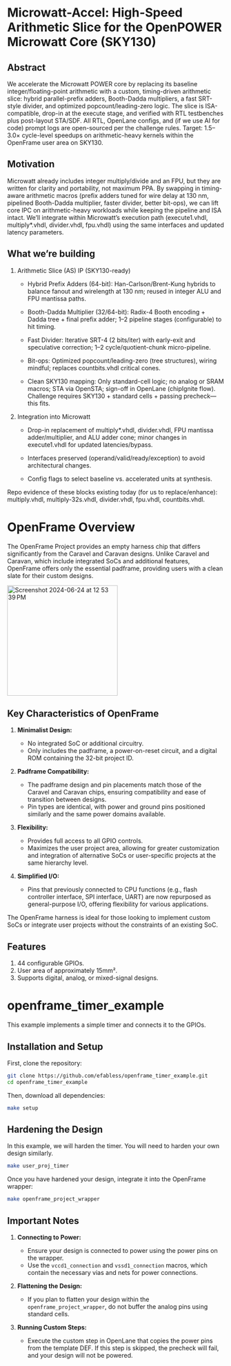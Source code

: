 # Microwatt-Accel: High-Speed Arithmetic Slice for the OpenPOWER Microwatt Core (SKY130)

## Abstract

We accelerate the Microwatt POWER core by replacing its baseline integer/floating-point arithmetic with a custom, timing-driven arithmetic slice: hybrid parallel-prefix adders, Booth-Dadda multipliers, a fast SRT-style divider, and optimized popcount/leading-zero logic. The slice is ISA-compatible, drop-in at the execute stage, and verified with RTL testbenches plus post-layout STA/SDF. All RTL, OpenLane configs, and (if we use AI for code) prompt logs are open-sourced per the challenge rules. Target: 1.5–3.0× cycle-level speedups on arithmetic-heavy kernels within the OpenFrame user area on SKY130.

## Motivation

Microwatt already includes integer multiply/divide and an FPU, but they are written for clarity and portability, not maximum PPA. By swapping in timing-aware arithmetic macros (prefix adders tuned for wire delay at 130 nm, pipelined Booth-Dadda multiplier, faster divider, better bit-ops), we can lift core IPC on arithmetic-heavy workloads while keeping the pipeline and ISA intact. We’ll integrate within Microwatt’s execution path (execute1.vhdl, multiply*.vhdl, divider.vhdl, fpu.vhdl) using the same interfaces and updated latency parameters.

## What we’re building
1) Arithmetic Slice (AS) IP (SKY130-ready)

   - Hybrid Prefix Adders (64-bit): Han-Carlson/Brent-Kung hybrids to balance fanout and wirelength at 130 nm; reused in integer ALU and FPU mantissa paths.

   - Booth-Dadda Multiplier (32/64-bit): Radix-4 Booth encoding + Dadda tree + final prefix adder; 1–2 pipeline stages (configurable) to hit timing.

   - Fast Divider: Iterative SRT-4 (2 bits/iter) with early-exit and speculative correction; 1–2 cycle/quotient-chunk micro-pipeline.

   - Bit-ops: Optimized popcount/leading-zero (tree structures), wiring mindful; replaces countbits.vhdl critical cones.

   - Clean SKY130 mapping: Only standard-cell logic; no analog or SRAM macros; STA via OpenSTA; sign-off in OpenLane (chipIgnite flow). Challenge requires SKY130 + standard cells + passing precheck—this fits. 

2) Integration into Microwatt

   - Drop-in replacement of multiply*.vhdl, divider.vhdl, FPU mantissa adder/multiplier, and ALU adder cone; minor changes in execute1.vhdl for updated latencies/bypass.

   - Interfaces preserved (operand/valid/ready/exception) to avoid architectural changes.

   - Config flags to select baseline vs. accelerated units at synthesis.

Repo evidence of these blocks existing today (for us to replace/enhance): multiply.vhdl, multiply-32s.vhdl, divider.vhdl, fpu.vhdl, countbits.vhdl.




# OpenFrame Overview

The OpenFrame Project provides an empty harness chip that differs significantly from the Caravel and Caravan designs. Unlike Caravel and Caravan, which include integrated SoCs and additional features, OpenFrame offers only the essential padframe, providing users with a clean slate for their custom designs.

<img width="256" alt="Screenshot 2024-06-24 at 12 53 39 PM" src="https://github.com/efabless/openframe_timer_example/assets/67271180/ff58b58b-b9c8-4d5e-b9bc-bf344355fa80">

## Key Characteristics of OpenFrame

1. **Minimalist Design:** 
   - No integrated SoC or additional circuitry.
   - Only includes the padframe, a power-on-reset circuit, and a digital ROM containing the 32-bit project ID.

2. **Padframe Compatibility:**
   - The padframe design and pin placements match those of the Caravel and Caravan chips, ensuring compatibility and ease of transition between designs.
   - Pin types are identical, with power and ground pins positioned similarly and the same power domains available.

3. **Flexibility:**
   - Provides full access to all GPIO controls.
   - Maximizes the user project area, allowing for greater customization and integration of alternative SoCs or user-specific projects at the same hierarchy level.

4. **Simplified I/O:**
   - Pins that previously connected to CPU functions (e.g., flash controller interface, SPI interface, UART) are now repurposed as general-purpose I/O, offering flexibility for various applications.

The OpenFrame harness is ideal for those looking to implement custom SoCs or integrate user projects without the constraints of an existing SoC.

## Features

1. 44 configurable GPIOs.
2. User area of approximately 15mm².
3. Supports digital, analog, or mixed-signal designs.

# openframe_timer_example

This example implements a simple timer and connects it to the GPIOs.

## Installation and Setup

First, clone the repository:

```bash
git clone https://github.com/efabless/openframe_timer_example.git
cd openframe_timer_example
```

Then, download all dependencies:

```bash
make setup
```

## Hardening the Design

In this example, we will harden the timer. You will need to harden your own design similarly.

```bash
make user_proj_timer
```

Once you have hardened your design, integrate it into the OpenFrame wrapper:

```bash
make openframe_project_wrapper
```

## Important Notes

1. **Connecting to Power:**
   - Ensure your design is connected to power using the power pins on the wrapper.
   - Use the `vccd1_connection` and `vssd1_connection` macros, which contain the necessary vias and nets for power connections.

2. **Flattening the Design:**
   - If you plan to flatten your design within the `openframe_project_wrapper`, do not buffer the analog pins using standard cells.

3. **Running Custom Steps:**
   - Execute the custom step in OpenLane that copies the power pins from the template DEF. If this step is skipped, the precheck will fail, and your design will not be powered.
